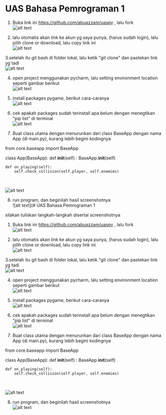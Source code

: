 # UAS Bahasa Pemrograman 1


1. Buka link ini https://github.com/abuazzam/uaspy , lalu fork <br/>
![alt text](https://raw.githubusercontent.com/arkyana/uaspy/master/ss/1.png)

2. lalu otomatis akan link ke akun yg saya punya, (harus sudah login), lalu pilih clone or download, lalu copy link ini<br/>
![alt text](https://raw.githubusercontent.com/arkyana/uaspy/master/ss/2.png)

3.setelah itu git bash di folder lokal, lalu ketik "git clone" dan pastekan link yg tadi<br/>
![alt text](https://raw.githubusercontent.com/arkyana/uaspy/master/ss/3.png)


4. open project menggunakan pycharm, lalu setting environment location seperti gambar berikut </br>
![alt text](https://raw.githubusercontent.com/arkyana/uaspy/master/ss/5.png)

5. install packages pygame, berikut cara-caranya </br>
![alt text](https://raw.githubusercontent.com/arkyana/uaspy/master/ss/6.png)

6. cek apakah packages sudah terinstall apa belum dengan menegtikan "pip list" di terminal </br>
![alt text](https://raw.githubusercontent.com/arkyana/uaspy/master/ss/7.png)

7. Buat class utama dengan menurunkan dari class BaseApp dengan nama App (di main.py), kurang lebih begini kodingnya </br>
   
from core.baseapp import BaseApp

class App(BaseApp):
    def __init__(self) :
        BaseApp.__init__(self)

    def on_playing(self):
        self.check_collision(self.player, self.enemies)

<br/>

![alt text](https://raw.githubusercontent.com/arkyana/uaspy/master/ss/langkah.png)

8. run program, dan beginilah hasil screenshotnya </br>
![alt text](# UAS Bahasa Pemrograman 1

silakan tuliskan langkah-langkah disertai screenshotnya

1. Buka link ini https://github.com/abuazzam/uaspy , lalu fork <br/>
![alt text](https://raw.githubusercontent.com/arkyana/uaspy/master/ss/1.png)

2. lalu otomatis akan link ke akun yg saya punya, (harus sudah login), lalu pilih clone or download, lalu copy link ini<br/>
![alt text](https://raw.githubusercontent.com/arkyana/uaspy/master/ss/2.png)

3.setelah itu git bash di folder lokal, lalu ketik "git clone" dan pastekan link yg tadi<br/>
![alt text](https://raw.githubusercontent.com/arkyana/uaspy/master/ss/3.png)


4. open project menggunakan pycharm, lalu setting environment location seperti gambar berikut </br>
![alt text](https://raw.githubusercontent.com/arkyana/uaspy/master/ss/5.png)

5. install packages pygame, berikut cara-caranya </br>
![alt text](https://raw.githubusercontent.com/arkyana/uaspy/master/ss/6.png)

6. cek apakah packages sudah terinstall apa belum dengan menegtikan "pip list" di terminal </br>
![alt text](https://raw.githubusercontent.com/arkyana/uaspy/master/ss/7.png)

7. Buat class utama dengan menurunkan dari class BaseApp dengan nama App (di main.py), kurang lebih begini kodingnya </br>
   
from core.baseapp import BaseApp

class App(BaseApp):
    def __init__(self) :
        BaseApp.__init__(self)

    def on_playing(self):
        self.check_collision(self.player, self.enemies)

<br/>

![alt text](https://raw.githubusercontent.com/arkyana/uaspy/master/ss/langkah.png)

8. run program, dan beginilah hasil screenshotnya </br>
![alt text](https://raw.githubusercontent.com/arkyana/uaspy/master/ss/ss.png)


